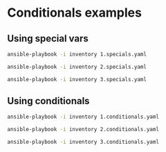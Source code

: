 # Conditionals examples

## Using special vars
```sh
ansible-playbook -i inventory 1.specials.yaml
```
```sh
ansible-playbook -i inventory 2.specials.yaml
```
```sh
ansible-playbook -i inventory 3.specials.yaml
```

## Using conditionals
```sh
ansible-playbook -i inventory 1.conditionals.yaml
```
```sh
ansible-playbook -i inventory 2.conditionals.yaml
```
```sh
ansible-playbook -i inventory 3.conditionals.yaml
```


